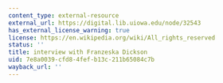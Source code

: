 ```yaml
---
content_type: external-resource
external_url: https://digital.lib.uiowa.edu/node/32543
has_external_license_warning: true
license: https://en.wikipedia.org/wiki/All_rights_reserved
status: ''
title: interview with Franzeska Dickson
uid: 7e8a0039-cfd8-4fef-b13c-211b65084c7b
wayback_url: ''
---
```

